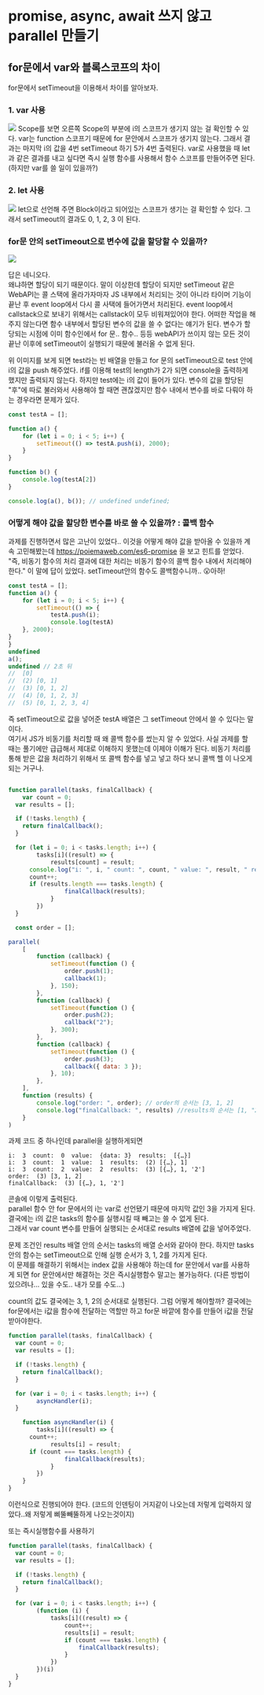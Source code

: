 # promise, async, await 쓰지 않고 parallel 만들기

## for문에서 var와 블록스코프의 차이
for문에서 setTimeout을 이용해서 차이를 알아보자.

### 1. var 사용
<img src="assets/220502_02.gif">  
Scope를 보면 오른쪽 Scope의 부분에 i의 스코프가 생기지 않는 걸 확인할 수 있다. var는 function 스코프기 때문에 for 문안에서 스코프가 생기지 않는다. 그래서 결과는 마지막 i의 값을 4번 setTimeout 하기 5가 4번 출력된다. var로 사용했을 때 let과 같은 결과를 내고 싶다면 즉시 실행 함수를 사용해서 함수 스코프를 만들어주면 된다. (하지만 var를 쓸 일이 있을까?)

### 2. let 사용
<img src="assets/220502_03.gif">  
let으로 선언해 주면 Block이라고 되어있는 스코프가 생기는 걸 확인할 수 있다.
그래서 setTimeout의 결과도 0, 1, 2, 3 이 된다.

### for문 안의 setTimeout으로 변수에 값을 할당할 수 있을까? 
<img src="assets/220502_04.gif">  

답은 네니오다.  
왜냐하면 할당이 되기 때문이다. 말이 이상한데 할당이 되지만 setTimeout 같은 WebAPI는 콜 스택에 올라가자마자 JS 내부에서 처리되는 것이 아니라 타이머 기능이 끝난 후 event loop에서 다시 콜 사택에 들어가면서 처리된다. event loop에서 callstack으로 보내기 위해서는 callstack이 모두 비워져있어야 한다. 어떠한 작업을 해주지 않는다면 함수 내부에서 할당된 변수의 값을 쓸 수 없다는 얘기가 된다. 변수가 할당되는 시점에 이미 함수인에서 for 문.. 함수.. 등등 webAPI가 쓰이지 않는 모든 것이 끝난 이후에 setTimeout이 실행되기 때문에 불러올 수 없게 된다.

위 이미지를 보게 되면 test라는 빈 배열을 만들고 for 문의 setTimeout으로 test 안에 i의 값을 push 해주었다.
if를 이용해 test의 length가 2가 되면 console을 출력하게 했지만 출력되지 않는다. 하지만 test에는 i의 값이 들어가 있다. 변수의 값을 할당된 "후"에 따로 불러와서 사용해야 할 때면 괜찮겠지만 함수 내에서 변수를 바로 다뤄야 하는 경우라면 문제가 있다.

```js
const testA = [];

function a() {
    for (let i = 0; i < 5; i++) {
        setTimeout(() => testA.push(i), 2000);
    }
}

function b() {
    console.log(testA[2])
}

console.log(a(), b()); // undefined undefined;
```
### 어떻게 해야 값을 할당한 변수를 바로 쓸 수 있을까? : 콜백 함수
과제를 진행하면서 많은 고난이 있었다.. 이것을 어떻게 해야 값을 받아올 수 있을까 계속 고민해봤는데 <https://poiemaweb.com/es6-promise> 을 보고 힌트를 얻었다.
"즉, 비동기 함수의 처리 결과에 대한 처리는 비동기 함수의 콜백 함수 내에서 처리해야 한다." 이 말에 답이 있었다. setTimeout안의 함수도 콜백함수니까.. 😮아하!

```js
const testA = [];
function a() {
    for (let i = 0; i < 5; i++) {
        setTimeout(() => {
            testA.push(i);
            console.log(testA)
    }, 2000);
}
}
undefined
a();
undefined // 2초 뒤
//  [0]
//  (2) [0, 1]
//  (3) [0, 1, 2]
//  (4) [0, 1, 2, 3]
//  (5) [0, 1, 2, 3, 4]
```
즉 setTimeout으로 값을 넣어준 testA 배열은 그 setTimeout 안에서 쓸 수 있다는 말이다.  
여기서 JS가 비동기를 처리할 때 왜 콜백 함수를 썼는지 알 수 있었다. 사실 과제를 할 때는 풀기에만 급급해서 제대로 이해하지 못했는데 이제야 이해가 된다.
비동기 처리를 통해 받은 값을 처리하기 위해서 또 콜백 함수를 넣고 넣고 하다 보니 콜백 헬 이 나오게 되는 거구나.


```js

function parallel(tasks, finalCallback) {
	var count = 0;
  var results = [];

  if (!tasks.length) {
    return finalCallback();
  }

  for (let i = 0; i < tasks.length; i++) {
		tasks[i]((result) => {
			results[count] = result;
      console.log("i: ", i, " count: ", count, " value: ", result, " results: ", results)
      count++;
      if (results.length === tasks.length) {
				finalCallback(results);
			}
		})
  }

  const order = [];

parallel(
	[
		function (callback) {
			setTimeout(function () {
				order.push(1);
				callback(1);
			}, 150);
		},
		function (callback) {
			setTimeout(function () {
				order.push(2);
				callback("2");
			}, 300);
		},
		function (callback) {
			setTimeout(function () {
				order.push(3);
				callback({ data: 3 });
			}, 10);
		},
	],
	function (results) {
		console.log("order: ", order); // order의 순서는 [3, 1, 2]
		console.log("finalCallback: ", results) //results의 순서는 [1, "2", { data: 3 }]
	}
)
```
과제 코드 중 하나인데 parallel을 실행하게되면 
```
i:  3  count:  0  value:  {data: 3}  results:  [{…}]
i:  3  count:  1  value:  1  results:  (2) [{…}, 1]
i:  3  count:  2  value:  2  results:  (3) [{…}, 1, '2']
order:  (3) [3, 1, 2]
finalCallback:  (3) [{…}, 1, '2']
```
콘솔에 이렇게 출력된다.  
parallel 함수 안 for 문에서의 i는 var로 선언됐기 때문에 마지막 값인 3을 가지게 된다. 결국에는 i의 값은 tasks의 함수를 실행시킬 때 빼고는 쓸 수 없게 된다.  
그래서 var count 변수를 만들어 실행되는 순서대로 results 배열에 값을 넣어주었다.  

문제 조건인 results 배열 안의 순서는 tasks의 배열 순서와 같아야 한다. 하지만 tasks 안의 함수는 setTimeout으로 인해 실행 순서가 3, 1, 2를 가지게 된다.  
이 문제를 해결하기 위해서는 index 값을 사용해야 하는데 for 문안에서 var를 사용하게 되면 for 문안에서만 해결하는 것은 즉시실행함수 말고는 불가능하다. (다른 방법이 있으려나... 있을 수도.. 내가 모를 수도...)

count의 값도 결국에는 3, 1, 2의 순서대로 실행된다. 그럼 어떻게 해야할까? 결국에는 for문에서는 i값을 함수에 전달하는 역할만 하고 for문 바깥에 함수를 만들어 i값을 전달 받아야한다.

```js
function parallel(tasks, finalCallback) {
  var count = 0;
  var results = [];

  if (!tasks.length) {
    return finalCallback();
  }

  for (var i = 0; i < tasks.length; i++) {
		asyncHandler(i);
  }

	function asyncHandler(i) {
		tasks[i]((result) => {
      count++;
			results[i] = result;
      if (count === tasks.length) {
				finalCallback(results);
			}
		})
	}
}
```
이런식으로 진행되어야 한다. (코드의 인덴팅이 거지같이 나오는데 저렇게 입력하지 않았다..왜 저렇게 삐뚤빼뚤하게 나오는것이지)  

또는 즉시실행함수를 사용하기

```js
function parallel(tasks, finalCallback) {
  var count = 0;
  var results = [];

  if (!tasks.length) {
    return finalCallback();
  }

  for (var i = 0; i < tasks.length; i++) {
		(function (i) {
			tasks[i]((result) => {
				count++;
				results[i] = result;
				if (count === tasks.length) {
					finalCallback(results);
				}
			})
		})(i)
  }
}
```